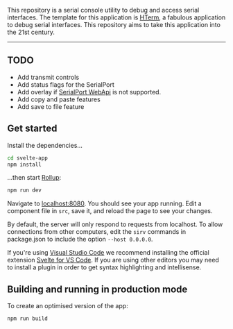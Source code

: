 This repository is a serial console utility to debug and access serial interfaces. The template for this application is [HTerm](https://www.der-hammer.info/pages/terminal.html), a fabulous application to debug serial interfaces. This repository aims to take this application into the 21st century.

---

## TODO

- Add transmit controls
- Add status flags for the SerialPort
- Add overlay if [SerialPort WebApi](https://developer.mozilla.org/en-US/docs/Web/API/Web_Serial_API) is not supported.
- Add copy and paste features
- Add save to file feature

## Get started

Install the dependencies...

```bash
cd svelte-app
npm install
```

...then start [Rollup](https://rollupjs.org):

```bash
npm run dev
```

Navigate to [localhost:8080](http://localhost:8080). You should see your app running. Edit a component file in `src`, save it, and reload the page to see your changes.

By default, the server will only respond to requests from localhost. To allow connections from other computers, edit the `sirv` commands in package.json to include the option `--host 0.0.0.0`.

If you're using [Visual Studio Code](https://code.visualstudio.com/) we recommend installing the official extension [Svelte for VS Code](https://marketplace.visualstudio.com/items?itemName=svelte.svelte-vscode). If you are using other editors you may need to install a plugin in order to get syntax highlighting and intellisense.

## Building and running in production mode

To create an optimised version of the app:

```bash
npm run build
```
